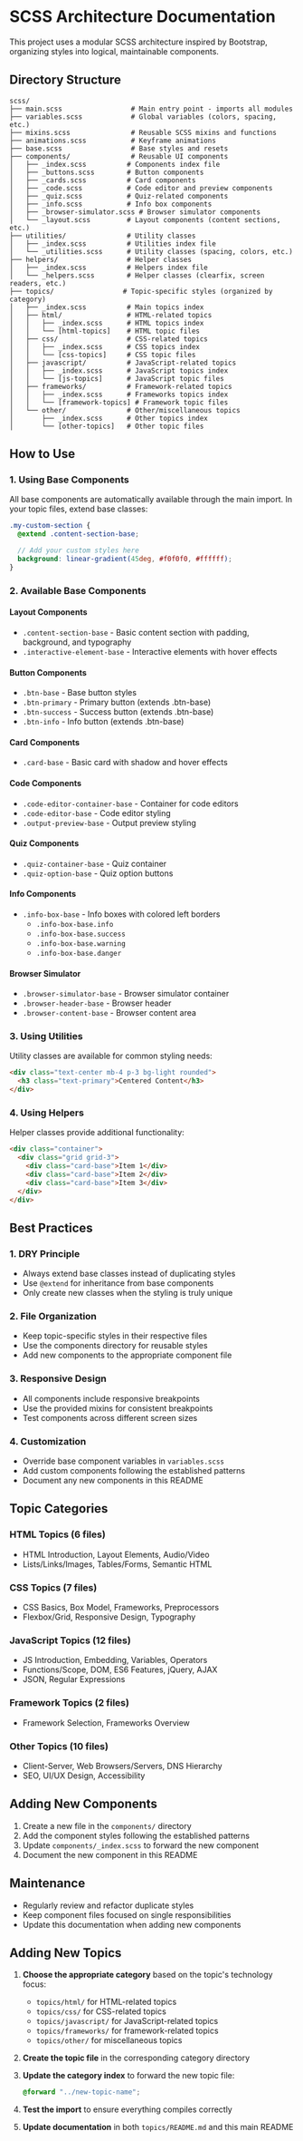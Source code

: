 # SCSS Architecture Documentation

This project uses a modular SCSS architecture inspired by Bootstrap, organizing styles into logical, maintainable components.

## Directory Structure

```
scss/
├── main.scss                 # Main entry point - imports all modules
├── variables.scss            # Global variables (colors, spacing, etc.)
├── mixins.scss               # Reusable SCSS mixins and functions
├── animations.scss           # Keyframe animations
├── base.scss                 # Base styles and resets
├── components/               # Reusable UI components
│   ├── _index.scss          # Components index file
│   ├── _buttons.scss        # Button components
│   ├── _cards.scss          # Card components
│   ├── _code.scss           # Code editor and preview components
│   ├── _quiz.scss           # Quiz-related components
│   ├── _info.scss           # Info box components
│   ├── _browser-simulator.scss # Browser simulator components
│   └── _layout.scss         # Layout components (content sections, etc.)
├── utilities/               # Utility classes
│   ├── _index.scss          # Utilities index file
│   └── _utilities.scss      # Utility classes (spacing, colors, etc.)
├── helpers/                 # Helper classes
│   ├── _index.scss          # Helpers index file
│   └── _helpers.scss        # Helper classes (clearfix, screen readers, etc.)
├── topics/                 # Topic-specific styles (organized by category)
│   ├── _index.scss          # Main topics index
│   ├── html/                # HTML-related topics
│   │   ├── _index.scss      # HTML topics index
│   │   └── [html-topics]    # HTML topic files
│   ├── css/                 # CSS-related topics
│   │   ├── _index.scss      # CSS topics index
│   │   └── [css-topics]     # CSS topic files
│   ├── javascript/          # JavaScript-related topics
│   │   ├── _index.scss      # JavaScript topics index
│   │   └── [js-topics]      # JavaScript topic files
│   ├── frameworks/          # Framework-related topics
│   │   ├── _index.scss      # Frameworks topics index
│   │   └── [framework-topics] # Framework topic files
│   └── other/               # Other/miscellaneous topics
│       ├── _index.scss      # Other topics index
│       └── [other-topics]   # Other topic files
```

## How to Use

### 1. Using Base Components

All base components are automatically available through the main import. In your topic files, extend base classes:

```scss
.my-custom-section {
  @extend .content-section-base;

  // Add your custom styles here
  background: linear-gradient(45deg, #f0f0f0, #ffffff);
}
```

### 2. Available Base Components

#### Layout Components

- `.content-section-base` - Basic content section with padding, background, and typography
- `.interactive-element-base` - Interactive elements with hover effects

#### Button Components

- `.btn-base` - Base button styles
- `.btn-primary` - Primary button (extends .btn-base)
- `.btn-success` - Success button (extends .btn-base)
- `.btn-info` - Info button (extends .btn-base)

#### Card Components

- `.card-base` - Basic card with shadow and hover effects

#### Code Components

- `.code-editor-container-base` - Container for code editors
- `.code-editor-base` - Code editor styling
- `.output-preview-base` - Output preview styling

#### Quiz Components

- `.quiz-container-base` - Quiz container
- `.quiz-option-base` - Quiz option buttons

#### Info Components

- `.info-box-base` - Info boxes with colored left borders
  - `.info-box-base.info`
  - `.info-box-base.success`
  - `.info-box-base.warning`
  - `.info-box-base.danger`

#### Browser Simulator

- `.browser-simulator-base` - Browser simulator container
- `.browser-header-base` - Browser header
- `.browser-content-base` - Browser content area

### 3. Using Utilities

Utility classes are available for common styling needs:

```html
<div class="text-center mb-4 p-3 bg-light rounded">
  <h3 class="text-primary">Centered Content</h3>
</div>
```

### 4. Using Helpers

Helper classes provide additional functionality:

```html
<div class="container">
  <div class="grid grid-3">
    <div class="card-base">Item 1</div>
    <div class="card-base">Item 2</div>
    <div class="card-base">Item 3</div>
  </div>
</div>
```

## Best Practices

### 1. DRY Principle

- Always extend base classes instead of duplicating styles
- Use `@extend` for inheritance from base components
- Only create new classes when the styling is truly unique

### 2. File Organization

- Keep topic-specific styles in their respective files
- Use the components directory for reusable styles
- Add new components to the appropriate component file

### 3. Responsive Design

- All components include responsive breakpoints
- Use the provided mixins for consistent breakpoints
- Test components across different screen sizes

### 4. Customization

- Override base component variables in `variables.scss`
- Add custom components following the established patterns
- Document any new components in this README

## Topic Categories

### HTML Topics (6 files)

- HTML Introduction, Layout Elements, Audio/Video
- Lists/Links/Images, Tables/Forms, Semantic HTML

### CSS Topics (7 files)

- CSS Basics, Box Model, Frameworks, Preprocessors
- Flexbox/Grid, Responsive Design, Typography

### JavaScript Topics (12 files)

- JS Introduction, Embedding, Variables, Operators
- Functions/Scope, DOM, ES6 Features, jQuery, AJAX
- JSON, Regular Expressions

### Framework Topics (2 files)

- Framework Selection, Frameworks Overview

### Other Topics (10 files)

- Client-Server, Web Browsers/Servers, DNS Hierarchy
- SEO, UI/UX Design, Accessibility

## Adding New Components

1. Create a new file in the `components/` directory
2. Add the component styles following the established patterns
3. Update `components/_index.scss` to forward the new component
4. Document the new component in this README

## Maintenance

- Regularly review and refactor duplicate styles
- Keep component files focused on single responsibilities
- Update this documentation when adding new components

## Adding New Topics

1. **Choose the appropriate category** based on the topic's technology focus:

   - `topics/html/` for HTML-related topics
   - `topics/css/` for CSS-related topics
   - `topics/javascript/` for JavaScript-related topics
   - `topics/frameworks/` for framework-related topics
   - `topics/other/` for miscellaneous topics

2. **Create the topic file** in the corresponding category directory

3. **Update the category index** to forward the new topic file:

   ```scss
   @forward "../new-topic-name";
   ```

4. **Test the import** to ensure everything compiles correctly

5. **Update documentation** in both `topics/README.md` and this main README
